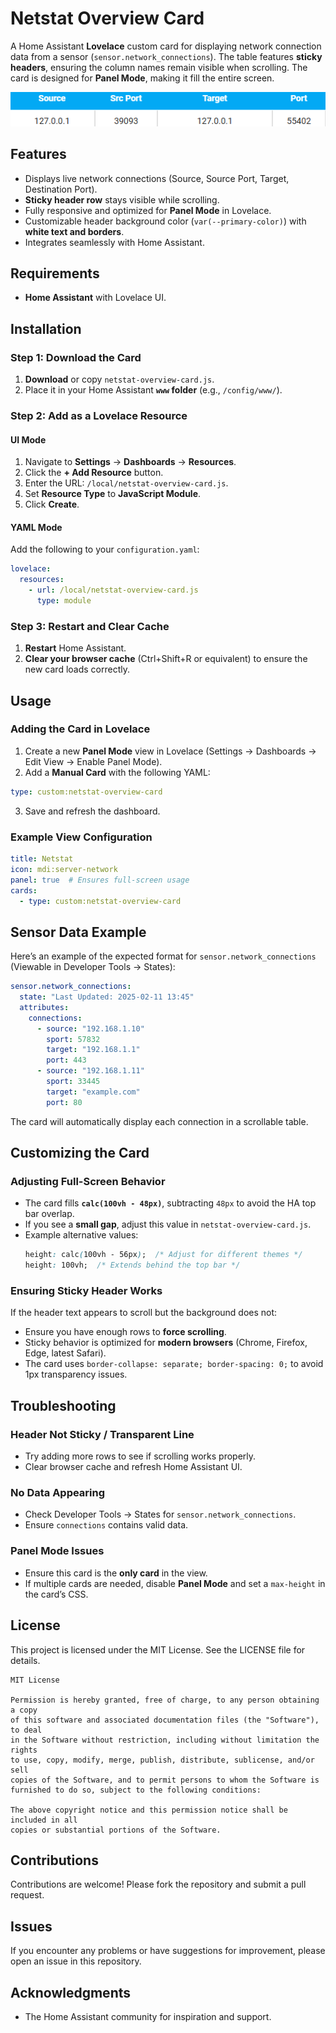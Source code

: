 # Netstat Overview Card

A Home Assistant **Lovelace** custom card for displaying network connection data from a sensor (`sensor.network_connections`). The table features **sticky headers**, ensuring the column names remain visible when scrolling. The card is designed for **Panel Mode**, making it fill the entire screen.

![preview](/images/preview.png)

## Features

- Displays live network connections (Source, Source Port, Target, Destination Port).
- **Sticky header row** stays visible while scrolling.
- Fully responsive and optimized for **Panel Mode** in Lovelace.
- Customizable header background color (`var(--primary-color)`) with **white text and borders**.
- Integrates seamlessly with Home Assistant.


## Requirements

- **Home Assistant** with Lovelace UI.


## Installation

### Step 1: Download the Card

1. **Download** or copy `netstat-overview-card.js`.
2. Place it in your Home Assistant **`www` folder** (e.g., `/config/www/`).

### Step 2: Add as a Lovelace Resource

#### UI Mode
1. Navigate to **Settings** → **Dashboards** → **Resources**.
2. Click the **+ Add Resource** button.
3. Enter the URL: `/local/netstat-overview-card.js`.
4. Set **Resource Type** to **JavaScript Module**.
5. Click **Create**.

#### YAML Mode
Add the following to your `configuration.yaml`:

```yaml
lovelace:
  resources:
    - url: /local/netstat-overview-card.js
      type: module
```

### Step 3: Restart and Clear Cache
1. **Restart** Home Assistant.
2. **Clear your browser cache** (Ctrl+Shift+R or equivalent) to ensure the new card loads correctly.


## Usage

### Adding the Card in Lovelace

1. Create a new **Panel Mode** view in Lovelace (Settings → Dashboards → Edit View → Enable Panel Mode).
2. Add a **Manual Card** with the following YAML:

```yaml
type: custom:netstat-overview-card
```

3. Save and refresh the dashboard.

### Example View Configuration

```yaml
title: Netstat
icon: mdi:server-network
panel: true  # Ensures full-screen usage
cards:
  - type: custom:netstat-overview-card
```


## Sensor Data Example

Here’s an example of the expected format for `sensor.network_connections` (Viewable in Developer Tools → States):

```yaml
sensor.network_connections:
  state: "Last Updated: 2025-02-11 13:45"
  attributes:
    connections:
      - source: "192.168.1.10"
        sport: 57832
        target: "192.168.1.1"
        port: 443
      - source: "192.168.1.11"
        sport: 33445
        target: "example.com"
        port: 80
```

The card will automatically display each connection in a scrollable table.


## Customizing the Card

### Adjusting Full-Screen Behavior
- The card fills **`calc(100vh - 48px)`**, subtracting `48px` to avoid the HA top bar overlap.
- If you see a **small gap**, adjust this value in `netstat-overview-card.js`.
- Example alternative values:
  ```css
  height: calc(100vh - 56px);  /* Adjust for different themes */
  height: 100vh;  /* Extends behind the top bar */
  ```

### Ensuring Sticky Header Works
If the header text appears to scroll but the background does not:
- Ensure you have enough rows to **force scrolling**.
- Sticky behavior is optimized for **modern browsers** (Chrome, Firefox, Edge, latest Safari).
- The card uses `border-collapse: separate; border-spacing: 0;` to avoid 1px transparency issues.


## Troubleshooting

### Header Not Sticky / Transparent Line
- Try adding more rows to see if scrolling works properly.
- Clear browser cache and refresh Home Assistant UI.

### No Data Appearing
- Check Developer Tools → States for `sensor.network_connections`.
- Ensure `connections` contains valid data.

### Panel Mode Issues
- Ensure this card is the **only card** in the view.
- If multiple cards are needed, disable **Panel Mode** and set a `max-height` in the card’s CSS.


## License

This project is licensed under the MIT License. See the LICENSE file for details.

```
MIT License

Permission is hereby granted, free of charge, to any person obtaining a copy
of this software and associated documentation files (the "Software"), to deal
in the Software without restriction, including without limitation the rights
to use, copy, modify, merge, publish, distribute, sublicense, and/or sell
copies of the Software, and to permit persons to whom the Software is
furnished to do so, subject to the following conditions:

The above copyright notice and this permission notice shall be included in all
copies or substantial portions of the Software.
```


## Contributions

Contributions are welcome! Please fork the repository and submit a pull request.

## Issues

If you encounter any problems or have suggestions for improvement, please open an issue in this repository.

## Acknowledgments
- The Home Assistant community for inspiration and support.

